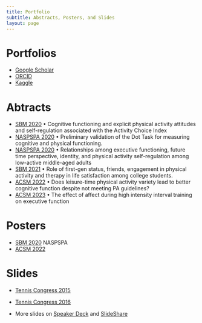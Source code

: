 ```yaml
---
title: Portfolio
subtitle: Abstracts, Posters, and Slides
layout: page
---
```


# Portfolios

- [Google Scholar](https://scholar.google.com/citations?user=spBAJigAAAAJ&hl=en)
- [ORCID](https://orcid.org/my-orcid?orcid=0000-0001-5606-2225)
- [Kaggle](https://www.kaggle.com/johnadamek)


# Abtracts

+ [SBM 2020](https://f1000research.com/posters/8-1310)
  • Cognitive functioning and explicit physical activity attitudes and self-regulation associated with the Activity Choice Index
+ [NASPSPA 2020](https://f1000research.com/posters/8-1310)
  • Preliminary validation of the Dot Task for measuring cognitive and physical functioning. 
+ [NASPSPA 2020](https://f1000research.com/posters/8-1310)
  • Relationships among executive functioning, future time perspective, identity, and physical activity self-regulation among low-active middle-aged adults
+ [SBM 2021](https://f1000research.com/posters/8-1310)
  • Role of first-gen status, friends, engagement in physical activity and therapy in life satisfaction among college students. 
+ [ACSM 2022](https://f1000research.com/posters/8-1310)
  • Does leisure-time physical activity variety lead to better cognitive function despite not meeting PA guidelines? 
+ [ACSM 2023](https://f1000research.com/posters/8-1310)
  • The effect of affect during high intensity interval training on executive function 


# Posters

+ [SBM 2020](https://github.com/adamek2120/adamek2120.github.io/files/10523918/SBM_JA_2020.pdf)
NASPSPA
+ [ACSM 2022](https://github.com/adamek2120/adamek2120.github.io/files/10523923/ACSM.Poster_Final.pdf)




# Slides

+ [Tennis Congress 2015](https://sjackman.ca/tigmint-recomb-slides/)
+ [Tennis Congress 2016](https://sjackman.ca/tigmint-recomb-slides/)


+ More slides on [Speaker Deck](https://www.slideshare.net/shaunjackman) and [SlideShare](https://speakerdeck.com/sjackman)

